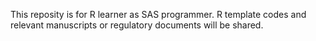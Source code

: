 This reposity is for R learner as SAS programmer. R template codes and relevant manuscripts or regulatory documents will be shared.
